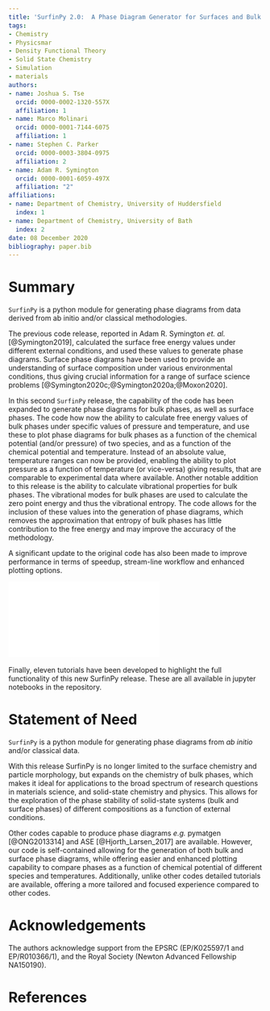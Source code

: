 ```yaml
---
title: 'SurfinPy 2.0:  A Phase Diagram Generator for Surfaces and Bulk Phases'
tags:
- Chemistry
- Physicsmar
- Density Functional Theory
- Solid State Chemistry
- Simulation
- materials
authors:
- name: Joshua S. Tse
  orcid: 0000-0002-1320-557X
  affiliation: 1
- name: Marco Molinari
  orcid: 0000-0001-7144-6075
  affiliation: 1
- name: Stephen C. Parker
  orcid: 0000-0003-3804-0975
  affiliation: 2
- name: Adam R. Symington
  orcid: 0000-0001-6059-497X
  affiliation: "2"
affiliations:
- name: Department of Chemistry, University of Huddersfield
  index: 1
- name: Department of Chemistry, University of Bath
  index: 2
date: 08 December 2020
bibliography: paper.bib
---
```


# Summary

`SurfinPy` is a python module for generating phase diagrams from data derived from ab initio and/or classical methodologies.

The previous code release, reported in Adam R. Symington *et. al.* [@Symington2019], calculated the surface free energy values under different external conditions, and used these values to generate phase diagrams. 
Surface phase diagrams have been used to provide an understanding of surface composition under various environmental conditions, thus giving crucial information for a range of surface science problems [@Symington2020c;@Symington2020a;@Moxon2020]. 

In this second `SurfinPy` release, the capability of the code has been expanded to generate phase diagrams for bulk phases, as well as surface phases. The code how now the ability to calculate free energy values of bulk phases under specific values of pressure and temperature, and use these to plot phase diagrams for bulk phases as a function  of the chemical potential (and/or pressure) of two species, and as a function  of the chemical potential and temperature. 
Instead of an absolute value, temperature ranges can now be provided, enabling the ability to plot pressure as a function of temperature (or vice-versa) giving results, that are comparable to experimental data where available.
Another notable addition to this release is the ability to calculate vibrational properties for bulk phases. 
The vibrational modes for bulk phases are used to calculate the zero point energy and thus the vibrational entropy. 
The code allows for the inclusion of these values into the generation of phase diagrams, which removes the approximation that entropy of bulk phases has little contribution to the free energy and may improve the accuracy of the methodology.

A significant update to the original code has also been made to improve performance in terms of speedup, stream-line workflow and enhanced plotting options.

![An example of a phase diagram as a function of chemical potential.\label{fig:example}](surfinpy.pdf)

Finally, eleven tutorials have been developed to highlight the full functionality of this new SurfinPy release. These are all available in jupyter notebooks in the repository.

# Statement of Need

`SurfinPy` is a python module for generating phase diagrams from *ab initio* and/or classical data.

With this release SurfinPy is no longer limited to the surface chemistry and particle morphology, but expands on the chemistry of bulk phases, which makes it ideal for applications to the broad spectrum of research questions in materials science, and solid-state chemistry and physics. 
This allows for the exploration of the phase stability of solid-state systems (bulk and surface phases) of different compositions as a function of external conditions. 

Other codes capable to produce phase diagrams *e.g.* pymatgen [@ONG2013314] and ASE [@Hjorth_Larsen_2017] are available.  However, our code is self-contained allowing for the generation of both bulk and surface phase diagrams, while offering easier and enhanced plotting capability to compare phases as a function of chemical potential of different species and temperatures.  Additionally, unlike other codes detailed tutorials are available, offering a more tailored and focused experience compared to other codes.

# Acknowledgements
  
The authors acknowledge support from the EPSRC (EP/K025597/1 and EP/R010366/1), and the Royal Society (Newton Advanced Fellowship NA150190).

# References
